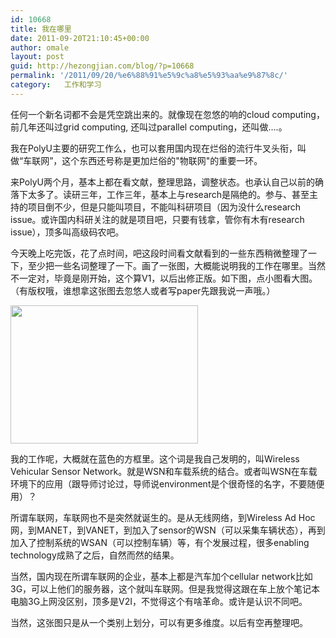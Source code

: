 ```yaml
---
id: 10668
title: 我在哪里
date: 2011-09-20T21:10:45+00:00
author: omale
layout: post
guid: http://hezongjian.com/blog/?p=10668
permalink: '/2011/09/20/%e6%88%91%e5%9c%a8%e5%93%aa%e9%87%8c/'
category:   工作和学习  
---
```

任何一个新名词都不会是凭空跳出来的。就像现在忽悠的响的cloud computing，前几年还叫过grid computing, 还叫过parallel computing，还叫做&#8230;.。

我在PolyU主要的研究工作么，也可以套用国内现在烂俗的流行牛叉头衔，叫做&ldquo;车联网&rdquo;，这个东西还号称是更加烂俗的"物联网"的重要一环。

来PolyU两个月，基本上都在看文献，整理思路，调整状态。也承认自己以前的确落下太多了。读研三年，工作三年，基本上与research是隔绝的。参与、甚至主持的项目倒不少，但是只能叫项目，不能叫科研项目（因为没什么research issue。或许国内科研关注的就是项目吧，只要有钱拿，管你有木有research issue），顶多叫高级码农吧。

今天晚上吃完饭，花了点时间，吧这段时间看文献看到的一些东西稍微整理了一下，至少把一些名词整理了一下。画了一张图，大概能说明我的工作在哪里。当然不一定对，毕竟是刚开始，这个算V1，以后出修正版。如下图，点小图看大图。（有版权哦，谁想拿这张图去忽悠人或者写paper先跟我说一声哦。）

 

[<img alt="" class="aligncenter size-medium wp-image-10671" height="221" src="/uploads/2011/09/bb-300x221.png" title="bb" width="300"  />](/uploads/2011/09/bb.png)

 

我的工作呢，大概就在蓝色的方框里。这个词是我自己发明的，叫Wireless Vehicular Sensor Network。就是WSN和车载系统的结合。或者叫WSN在车载环境下的应用（跟导师讨论过，导师说environment是个很奇怪的名字，不要随便用）？

所谓车联网，车联网也不是突然就诞生的。是从无线网络，到Wireless Ad Hoc网，到MANET，到VANET，到加入了sensor的WSN（可以采集车辆状态），再到加入了控制系统的WSAN（可以控制车辆）等，有个发展过程，很多enabling technology成熟了之后，自然而然的结果。

当然，国内现在所谓车联网的企业，基本上都是汽车加个cellular network比如3G，可以上他们的服务器，这个就叫车联网。但是我觉得这跟在车上放个笔记本电脑3G上网没区别，顶多是V2I，不觉得这个有啥革命。或许是认识不同吧。

当然，这张图只是从一个类别上划分，可以有更多维度。以后有空再整理吧。